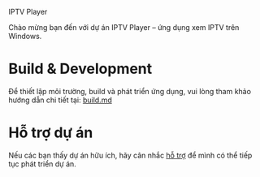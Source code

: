 IPTV Player

Chào mừng bạn đến với dự án IPTV Player – ứng dụng xem IPTV trên Windows.

# Build & Development

Để thiết lập môi trường, build và phát triển ứng dụng, vui lòng tham khảo hướng dẫn chi tiết tại: [build.md](build.md)

# Hỗ trợ dự án
Nếu các bạn thấy dự án hữu ích, hãy cân nhắc [hỗ trợ](https://github.com/sponsors/phanxuanchanh) để mình có thể tiếp tục phát triển dự án.